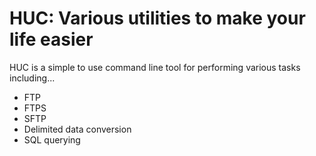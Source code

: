 # HUC: Various utilities to make your life easier
HUC is a simple to use command line tool for performing various tasks including...
- FTP
- FTPS
- SFTP
- Delimited data conversion
- SQL querying
